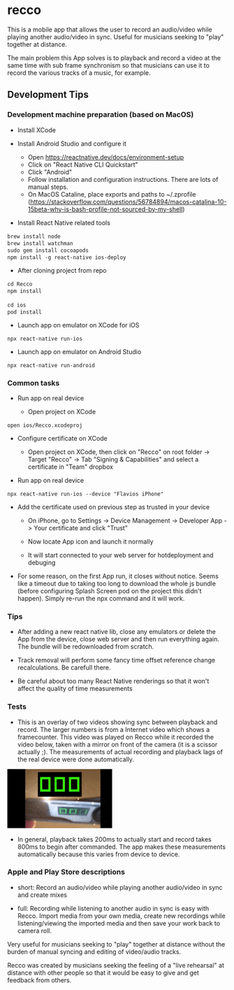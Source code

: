 # recco
This is a mobile app that allows the user to record an audio/video while playing another audio/video in sync. Useful for musicians seeking to "play" together at distance.

The main problem this App solves is to playback and record a video at the same time with sub frame synchronism so that musicians can use it to record the various tracks of a music, for example.

## Development Tips

### Development machine preparation (based on MacOS)

* Install XCode

* Install Android Studio and configure it
  * Open https://reactnative.dev/docs/environment-setup
  * Click on "React Native CLI Quickstart"
  * Click "Android"
  * Follow installation and configuration instructions. There are lots of manual steps.
  * On MacOS Cataline, place exports and paths to ~/.zprofile (https://stackoverflow.com/questions/56784894/macos-catalina-10-15beta-why-is-bash-profile-not-sourced-by-my-shell)

* Install React Native related tools
```
brew install node
brew install watchman
sudo gem install cocoapods
npm install -g react-native ios-deploy
```

* After cloning project from repo
```
cd Recco
npm install

cd ios
pod install
```

* Launch app on emulator on XCode for iOS
```
npx react-native run-ios
```

* Launch app on emulator on Android Studio
```
npx react-native run-android
```

### Common tasks

* Run app on real device

  * Open project on XCode
```
open ios/Recco.xcodeproj
```

  * Configure certificate on XCode

    * Open project on XCode, then click on "Recco" on root folder -> Target "Recco" -> Tab  "Signing & Capabilities" and select a certificate in "Team" dropbox

  * Run app on real device
```
npx react-native run-ios --device "Flavios iPhone"
```

  * Add the certificate used on previous step as trusted in your device

    * On iPhone, go to Settings -> Device Management -> Developer App -> Your certificate and click "Trust"

    * Now locate App icon and launch it normally

    * It will start connected to your web server for hotdeployment and debuging
  
  * For some reason, on the first App run, it closes without notice. Seems like a timeout due to taking too long to download the whole js bundle (before configuring Splash Screen pod on the project this didn't happen). Simply re-run the npx command and it will work.

### Tips

* After adding a new react native lib, close any emulators or delete the App from the device, close web server and then run everything again. The bundle will be redownloaded from scratch.

* Track removal will perform some fancy time offset reference change recalculations. Be carefull there.

* Be careful about too many React Native renderings so that it won't affect the quality of time measurements

### Tests

* This is an overlay of two videos showing sync between playback and record. The larger numbers is from a Internet video which shows a framecounter. This video was played on Recco while it recorded the video below, taken with a mirror on front of the camera (it is a scissor actually ;). The measurements of actual recording and playback lags of the real device were done automatically.

<img src="recco-sync-test.gif"></img>

* In general, playback takes 200ms to actually start and record takes 800ms to begin after commanded. The app makes these measurements automatically because this varies from device to device.

### Apple and Play Store descriptions

* short: Record an audio/video while playing another audio/video in sync and create mixes

* full: Recording while listening to another audio in sync is easy with Recco. Import media from your own media, create new recordings while listening/viewing the imported media and then save your work back to camera roll.

Very useful for musicians seeking to "play" together at distance without the burden of manual syncing and editing of video/audio tracks. 

Recco was created by musicians seeking the feeling of a "live rehearsal" at distance with other people so that it would be easy to give and get feedback from others.
